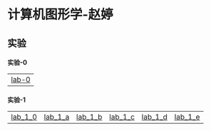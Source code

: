<html>
<head>

</head>
<h1>计算机图形学-赵婷</h1>
<h2>实验</h2>
<h4>实验-0
  <table>
    <tr>
      <td><a href="lab-0.html">lab-0 </a></td>
    </tr>
  </table>
</h4>
<h4>实验-1 
  <table>
    <tr>
    <td>
      <a href="demol/chap1-demol.html"> lab_1_0</a>
      </td>
      <td>
        <a href="demol/chap.a.demol.html"> lab_1_a</a>
      </td>
      <td>
        <a href="demol/chap.b.demol.html"> lab_1_b</a>
      </td>
      <td>
        <a href="chap.c.demol.html"> lab_1_c</a>
      </td>
      <td>
        <a href="chap.d.demol.html"> lab_1_d</a>
      </td>
      <td>
        <a href="lab-1-.html"> lab_1_e</a>
      </td>
    </tr>
  </table>
</h4>
</html>
